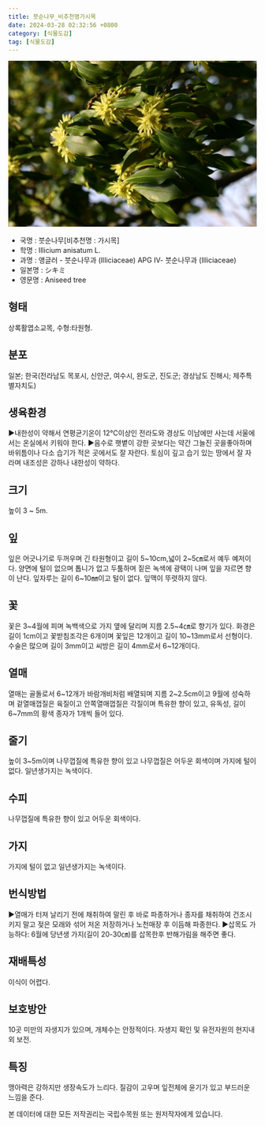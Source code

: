 ```yaml
---
title: 붓순나무_비추천명가시목
date: 2024-03-28 02:32:56 +0800
category: [식물도감]
tag: [식물도감]
---
```




![붓순나무[비추천명 : 가시목]](/assets/img/fileUpload/plants/basic/Illiciaceae/Illicium/11481/11481_1_th2.JPG)
- 국명 : 붓순나무[비추천명 : 가시목]
- 학명 : Illicium anisatum L.
- 과명 : 앵글러 - 붓순나무과 (Illiciaceae) APG Ⅳ- 붓순나무과 (Illiciaceae)
- 일본명 : シキミ
- 영문명 : Aniseed tree


## 형태
상록활엽소교목, 수형:타원형.
## 분포
일본; 한국(전라남도 목포시, 신안군, 여수시, 완도군, 진도군; 경상남도 진해시; 제주특별자치도) 
## 생육환경
▶내한성이 약해서 연평균기온이 12℃이상인 전라도와 경상도 이남에만 사는데 서울에서는 온실에서 키워야 한다.
▶음수로 햇볕이 강한 곳보다는 약간 그늘진 곳을좋아하며 바위틈이나 다소 습기가 적은 곳에서도 잘 자란다. 토심이 깊고 습기 있는 땅에서 잘 자라며 내조성은 강하나 내한성이 약하다.
## 크기
높이 3 ~ 5m. 
## 잎
잎은 어긋나기로 두꺼우며 긴 타원형이고 길이 5~10cm,넓이 2~5㎝로서 예두 예저이다. 양면에 털이 없으며 톱니가 없고 두툼하며 짙은 녹색에 광택이 나며 잎을 자르면 향이 난다. 잎자루는 길이 6~10㎜이고 털이 없다. 잎맥이 뚜렷하지 않다.
## 꽃
꽃은 3~4월에 피며 녹백색으로 가지 옆에 달리며 지름 2.5~4㎝로 향기가 있다. 화경은 길이 1cm이고 꽃받침조각은 6개이며 꽃잎은 12개이고 길이 10~13mm로서 선형이다. 수술은 많으며 길이 3mm이고 씨방은 길이 4mm로서 6~12개이다.
## 열매
열매는 골돌로서 6~12개가 바람개비처럼 배열되며 지름 2~2.5cm이고 9월에 성숙하며 겉열매껍질은 육질이고 안쪽열매껍질은 각질이며 특유한 향이 있고, 유독성, 길이 6~7mm의 황색 종자가 1개씩 들어 있다.
## 줄기
높이 3~5m이며 나무껍질에 특유한 향이 있고 나무껍질은 어두운 회색이며 가지에 털이 없다. 일년생가지는 녹색이다.
## 수피
나무껍질에 특유한 향이 있고 어두운 회색이다.
## 가지
가지에 털이 없고 일년생가지는 녹색이다.
## 번식방법
▶열매가 터져 날리기 전에 채취하여 말린 후 바로 파종하거나 종자를 채취하여 건조시키지 말고 젖은 모래와 섞어 저온 저장하거나 노천매장 후 이듬해 파종한다.
▶삽목도 가능하다: 6월에 당년생 가지(길이 20-30㎝)를 삽목한후 반해가림을 해주면 좋다. 
## 재배특성
이식이 어렵다.
## 보호방안
10곳 미만의 자생지가 있으며, 개체수는 안정적이다. 자생지 확인 및 유전자원의 현지내외 보전.
## 특징
맹아력은 강하지만 생장속도가 느리다. 질감이 고우며 잎전체에 윤기가 있고 부드러운 느낌을 준다.






본 데이터에 대한 모든 저작권리는 국립수목원 또는 원저작자에게 있습니다.
